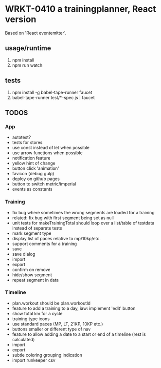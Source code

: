 
# WRKT-0410 a trainingplanner, React version

Based on 'React eventemitter'.

## usage/runtime
 1. npm install
 2. npm run watch

## tests
 1. npm install -g babel-tape-runner faucet
 2. babel-tape-runner test/*-spec.js | faucet

## TODOS

### App
- autotest?
- tests for stores
- use const instead of let when possible
- use arrow functions when possible
- notification feature
- yellow hint of change
- button click 'animation'
- favicon (debug gulp)
- deploy on github pages
- button to switch metric/imperial
- events as constants

### Training
- fix bug where sometimes the wrong segments are loaded for a training
- related: fix bug with first segment being set as null
- unit tests for makeTrainingTotal should loop over a list/table of testdata instead of separate tests
- mark segment type
- display list of paces relative to mp/10kp/etc.
- support comments for a training
- save
- save dialog
- import
- export
- confirm on remove
- hide/show segment
- repeat segment in data

### Timeline
- plan.workout should be plan.workoutId
- feature to add a training to a day, iaw: implement 'edit' button
- show total km for a cycle
- training type icons
- use standard paces (MP, LT, 21KP, 10KP etc.)
- buttons smaller or different type of nav
- feature to allow adding a date to a start or end of a timeline (rest is calculated)
- import
- export
- subtle coloring grouping indication
- import runkeeper csv
